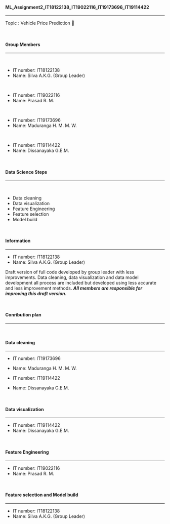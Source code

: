 #### ML_Assignment2_IT18122138_IT19022116_IT19173696_IT19114422
----
Topic : Vehicle Price Prediction :car:

<br>

#### Group Members
----
<br>

- IT number: IT18122138
- Name: Silva A.K.G. (Group Leader)

<br>

- IT number: IT19022116
- Name: Prasad R. M.

<br>

- IT number: IT19173696
- Name: Maduranga H. M. M. W.

<br>

- IT number: IT19114422
- Name: Dissanayaka G.E.M.


<br>

#### Data Science Steps
------------------------

<br>

- Data cleaning
- Data visualization
- Feature Engineering
- Feature selection
- Model build

<br>

#### Information
---------------------------------------

- IT number: IT18122138
- Name: Silva A.K.G. (Group Leader)

Draft version of full code developed by group leader with less improvements. Data cleaning, data visualization and data model development all process are included but developed using less accurate and less improvement methods. **_All members are responsible for improving this draft version_.** 

<br>


#### Conribution plan
------------------------

<br>

  #### Data cleaning
  ----------------


- IT number: IT19173696
- Name: Maduranga H. M. M. W.



- IT number: IT19114422
- Name: Dissanayaka G.E.M.

<br>

#### Data visualization
-----------------------

- IT number: IT19114422
- Name: Dissanayaka G.E.M.

<br>

#### Feature Engineering
-------------------------

- IT number: IT19022116
- Name: Prasad R. M.

<br>

#### Feature selection and Model build
---------------------------------------

- IT number: IT18122138
- Name: Silva A.K.G. (Group Leader)


<br>

